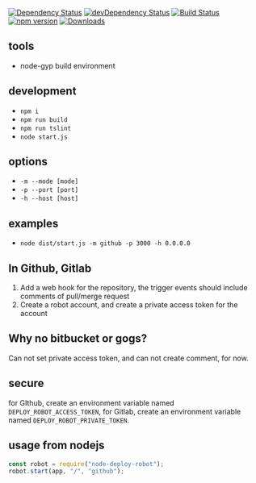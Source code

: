 [![Dependency Status](https://david-dm.org/plantain-00/deploy-robot.svg)](https://david-dm.org/plantain-00/deploy-robot)
[![devDependency Status](https://david-dm.org/plantain-00/deploy-robot/dev-status.svg)](https://david-dm.org/plantain-00/deploy-robot#info=devDependencies)
[![Build Status](https://travis-ci.org/plantain-00/deploy-robot.svg?branch=master)](https://travis-ci.org/plantain-00/deploy-robot)
[![npm version](https://badge.fury.io/js/node-deploy-robot.svg)](https://badge.fury.io/js/node-deploy-robot)
[![Downloads](https://img.shields.io/npm/dm/node-deploy-robot.svg)](https://www.npmjs.com/package/node-deploy-robot)

## tools

+ node-gyp build environment

## development

+ `npm i`
+ `npm run build`
+ `npm run tslint`
+ `node start.js`

## options

+ `-m --mode [mode]`
+ `-p --port [port]`
+ `-h --host [host]`

## examples

+ `node dist/start.js -m github -p 3000 -h 0.0.0.0`

## In Github, Gitlab

1. Add a web hook for the repository, the trigger events should include comments of pull/merge request
2. Create a robot account, and create a private access token for the account

## Why no bitbucket or gogs?

Can not set private access token, and can not create comment, for now.

## secure

for GIthub, create an environment variable named `DEPLOY_ROBOT_ACCESS_TOKEN`, for Gitlab, create an environment variable named `DEPLOY_ROBOT_PRIVATE_TOKEN`.

## usage from nodejs

```js
const robot = require("node-deploy-robot");
robot.start(app, "/", "github");
```
